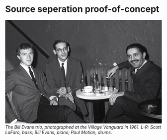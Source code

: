 # Source seperation proof-of-concept

![Bill Evans trio](https://raw.githubusercontent.com/HuwCheston/source-seperation-test/main/assets/be_trio.jpg "Bill Evans trio")
*The Bill Evans trio, photographed at the Village Vanguard in 1961. L-R: Scott LaFaro, bass; Bill Evans, piano; Paul Motian, drums.*